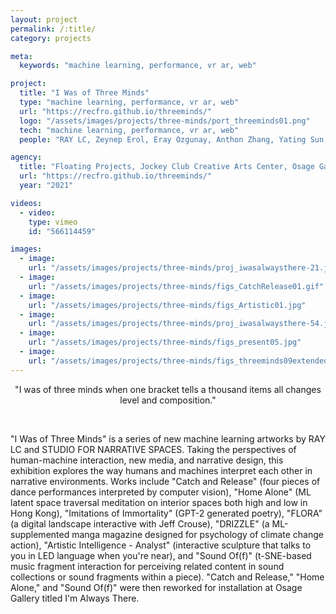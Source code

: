 ```yaml
---
layout: project
permalink: /:title/
category: projects

meta:
  keywords: "machine learning, performance, vr ar, web"

project:
  title: "I Was of Three Minds"
  type: "machine learning, performance, vr ar, web"
  url: "https://recfro.github.io/threeminds/"
  logo: "/assets/images/projects/three-minds/port_threeminds01.png"
  tech: "machine learning, performance, vr ar, web"
  people: "RAY LC, Zeynep Erol, Eray Ozgunay, Anthon Zhang, Yating Sun, Zijing Song"

agency:
  title: "Floating Projects, Jockey Club Creative Arts Center, Osage Gallery"
  url: "https://recfro.github.io/threeminds/"
  year: "2021"

videos:
  - video:
    type: vimeo
    id: "566114459"

images:
  - image:
    url: "/assets/images/projects/three-minds/proj_iwasalwaysthere-21.jpg"
  - image:
    url: "/assets/images/projects/three-minds/figs_CatchRelease01.gif"
  - image:
    url: "/assets/images/projects/three-minds/figs_Artistic01.jpg"
  - image:
    url: "/assets/images/projects/three-minds/proj_iwasalwaysthere-54.jpg"
  - image:
    url: "/assets/images/projects/three-minds/figs_present05.jpg"
  - image:
    url: "/assets/images/projects/three-minds/figs_threeminds09extended01.jpg"
---
```

<p align="center">
"I was of three minds when one bracket tells a thousand items all changes level and composition."</p><br>
<p>"I Was of Three Minds" is a series of new machine learning artworks by RAY LC and STUDIO FOR NARRATIVE SPACES. Taking the perspectives of human-machine interaction, new media, and narrative design, this exhibition explores the way humans and machines interpret each other in narrative environments. Works include "Catch and Release" (four pieces of dance performances interpreted by computer vision), "Home Alone" (ML latent space traversal meditation on interior spaces both high and low in Hong Kong), "Imitations of Immortality" (GPT-2 generated poetry), "FLORA" (a digital landscape interactive with Jeff Crouse), "DRIZZLE" (a ML-supplemented manga magazine designed for psychology of climate change action), "Artistic Intelligence - Analyst" (interactive sculpture that talks to you in LED language when you're near), and "Sound Of(f)" (t-SNE-based music fragment interaction for perceiving related content in sound collections or sound fragments within a piece). "Catch and Release," "Home Alone," and "Sound Of(f)" were then reworked for installation at Osage Gallery titled I'm Always There.</p>